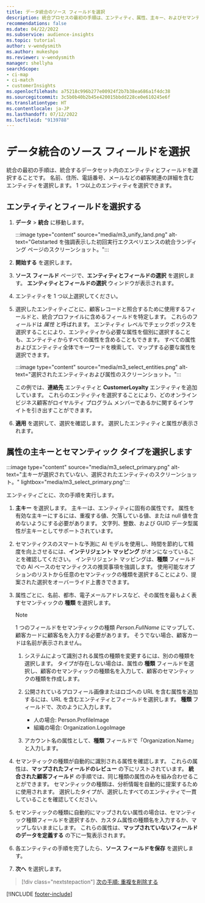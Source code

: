 ```yaml
---
title: データ統合のソース フィールドを選択
description: 統合プロセスの最初の手順は、エンティティ、属性、主キー、およびセマンティックの種類を選択して、データを統合された顧客プロファイルにマッピングすることです。
recommendations: false
ms.date: 04/22/2022
ms.subservice: audience-insights
ms.topic: tutorial
author: v-wendysmith
ms.author: mukeshpo
ms.reviewer: v-wendysmith
manager: shellyha
searchScope:
- ci-map
- ci-match
- customerInsights
ms.openlocfilehash: a75218c996b277e00924f2b7b38ea686a1f4dc38
ms.sourcegitcommit: 3c5b0b40b2b45e420015bbdd228ce0e610245e6f
ms.translationtype: HT
ms.contentlocale: ja-JP
ms.lasthandoff: 07/12/2022
ms.locfileid: "9139788"
---
```

# <a name="select-source-fields-for-data-unification"></a>データ統合のソース フィールドを選択

統合の最初の手順は、統合するデータセット内のエンティティとフィールドを選択することです。 名前、住所、電話番号、メールなどの顧客関連の詳細を含むエンティティを選択します。 1 つ以上のエンティティを選択できます。

## <a name="select-entities-and-fields"></a>エンティティとフィールドを選択する

1. **データ** > **統合** に移動します。

   :::image type="content" source="media/m3_unify_land.png" alt-text="Getstarted を強調表示した初回実行エクスペリエンスの統合ランディング ページのスクリーンショット。":::

1. **開始する** を選択します。

1. **ソース フィールド** ページで、**エンティティとフィールドの選択** を選択します。 **エンティティとフィールドの選択** ウィンドウが表示されます。

1. エンティティを 1 つ以上選択してください。

1. 選択したエンティティごとに、顧客レコードと照合するために使用するフィールドと、統合プロファイルに含めるフィールドを特定します。 これらのフィールドは *属性* と呼ばれます。 エンティティ レベルでチェックボックスを選択することにより、エンティティから必要な属性を個別に選択することも、エンティティからすべての属性を含めることもできます。 すべての属性およびエンティティ全体でキーワードを検索して、マップする必要な属性を選択できます。

   :::image type="content" source="media/m3_select_entities.png" alt-text="選択されたエンティティおよび属性のスクリーンショット。":::

   この例では、**連絡先** エンティティと **CustomerLoyalty** エンティティを追加しています。 これらのエンティティを選択することにより、どのオンライン ビジネス顧客がロイヤルティ プログラム メンバーであるかに関するインサイトを引き出すことができます。

1. **適用** を選択して、選択を確認します。 選択したエンティティと属性が表示されます。

## <a name="select-primary-key-and-semantic-type-for-attributes"></a>属性の主キーとセマンティック タイプを選択します

   :::image type="content" source="media/m3_select_primary.png" alt-text="主キーが選択されていない、選択されたエンティティのスクリーンショット。" lightbox="media/m3_select_primary.png":::

エンティティごとに、次の手順を実行します。

1. **主キー** を選択します。 主キーは、エンティティに固有の属性です。 属性を有効な主キーにするには、重複する値、欠落している値、または null 値を含めないようにする必要があります。 文字列、整数、および GUID データ型属性が主キーとしてサポートされています。

1. セマンティクスのスマートな予測に AI モデルを使用し、時間を節約して精度を向上させるには、**インテリジェント マッピング** がオンになっていることを確認してください。 インテリジェント マッピングは、**種類** フィールドでの AI ベースのセマンティクスの推奨事項を強調します。 使用可能なオプションのリストから任意のセマンティックの種類を選択することにより、提案された選択をオーバーライド上書きできます。

1. 属性ごとに、名前、都市、電子メールアドレスなど、その属性を最もよく表すセマンティックの **種類** を選択します。

   > [!NOTE]
   > 1 つのフィールドをセマンティックの種類 *Person.FullName* にマップして、顧客カードに顧客名を入力する必要があります。 そうでない場合、顧客カードは名前が表示されません。

   1. システムによって識別される属性の種類を変更するには、別のの種類を選択します。 タイプが存在しない場合は、属性の **種類** フィールドを選択し、顧客のセマンティックの種類名を入力して、顧客のセマンティックの種類を作成します。

   1. 公開されているプロフィール画像またはロゴへの URL を含む属性を追加するには、URL を含むエンティティとフィールドを選択します。 **種類** フィールドで、次のように入力します。
      - 人の場合: Person.ProfileImage
      - 組織の場合: Organization.LogoImage

   1. アカウント名の属性として、**種類** フィールドで「Organization.Name」と入力します。

1. セマンティックの種類が自動的に識別される属性を確認します。 これらの属性は、**マップされたフィールドのレビュー** の下にリストされています。 **統合された顧客フィールド** の手順では、同じ種類の属性のみを組み合わせることができます。 セマンティックの種類は、分析情報を自動的に提案するために使用されます。 選択したタイプが、選択したすべてのエンティティで一貫していることを確認してください。

1. セマンティックの種類に自動的にマップされない属性の場合は、セマンティック種類フィールドを選択するか、カスタム属性の種類名を入力するか、マップしないままにします。 これらの属性は、**マップされていないフィールドのデータを定義する** の下に一覧表示されます。

1. 各エンティティの手順を完了したら、**ソース フィールドを保存** を選択します。

1. **次へ** を選択します。

> [!div class="nextstepaction"]
> [次の手順: 重複を削除する](remove-duplicates.md)

[!INCLUDE [footer-include](includes/footer-banner.md)]
